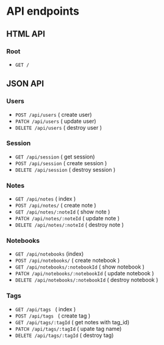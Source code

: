 # API endpoints

## HTML API
### Root
  - `GET /`

## JSON API

### Users
  - `POST /api/users` ( create user)
  - `PATCH /api/users` ( update user)
  - `DELETE /api/users` ( destroy user )

### Session
  - `GET /api/session` ( get session)
  - `POST /api/session` ( create session )
  - `DELETE /api/session` ( destroy session )

### Notes
  - `GET /api/notes` ( index )
  - `POST /api/notes/` ( create note )
  - `GET /api/notes/:noteId` ( show note )
  - `PATCH /api/notes/:noteId` ( update note )
  - `DELETE /api/notes/:noteId` ( destroy note )

### Notebooks
  - `GET /api/notebooks` (index)
  - `POST /api/notebooks/` ( create notebook )
  - `GET /api/notebooks/:notebookId` ( show notebook )
  - `PATCH /api/notebooks/:notebookId` ( update notebook )
  - `DELETE /api/notebooks/:notebookId` ( destroy notebook )

### Tags
  - `GET /api/tags ` ( index )
  - `POST /api/tags ` ( create tag )
  - `GET /api/tags/:tagId` ( get notes with tag_id)
  - `PATCH /api/tags/:tagId` ( upate tag name)
  - `DELETE /api/tags/:tagId` ( destroy tag)

